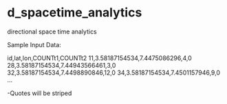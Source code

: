 d_spacetime_analytics
=====================

directional space time analytics


Sample Input Data:

id,lat,lon,COUNTt1,COUNTt2
11,3.58187154534,7.4475086296,4,0
28,3.58187154534,7.44943566461,3,0
32,3.58187154534,7.4498890846,12,0
34,3.58187154534,7.4501157946,9,0
...

-Quotes will be striped
